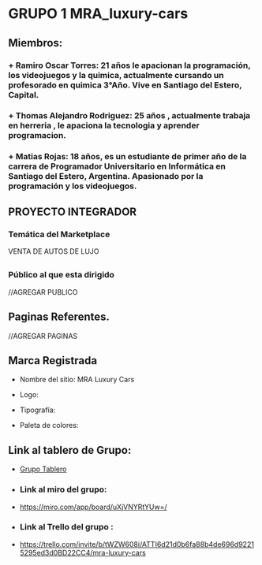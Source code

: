 # GRUPO 1 MRA_luxury-cars

## Miembros:
   ### + Ramiro Oscar Torres: 21 años le apacionan la programación, los videojuegos y la quimica, actualmente cursando un profesorado en quimica 3°Año. Vive en Santiago del Estero, Capital.
   ### + Thomas Alejandro Rodriguez: 25 años , actualmente trabaja en herreria , le apaciona la tecnologia y aprender programacion. 
   ### + Matias Rojas: 18 años, es un estudiante de primer año de la carrera de Programador Universitario en Informática en Santiago del Estero, Argentina. Apasionado por la programación y los videojuegos.

## PROYECTO INTEGRADOR
 ### Temática del Marketplace
 VENTA DE AUTOS DE LUJO

## 

### Público al que esta dirigido
 //AGREGAR PUBLICO

## Paginas Referentes.
  //AGREGAR PAGINAS

## Marca Registrada
- Nombre del sitio: MRA Luxury Cars
- Logo:  
- Tipografía:
   
- Paleta de colores:    

## Link al tablero de Grupo:
  - [Grupo Tablero](////////)

  - ### Link al miro del grupo:
  - https://miro.com/app/board/uXjVNYRtYUw=/

  - ### Link al Trello del grupo :
  - https://trello.com/invite/b/tWZW608i/ATTI6d21d0b6fa88b4de696d92215295ed3d0BD22CC4/mra-luxury-cars
